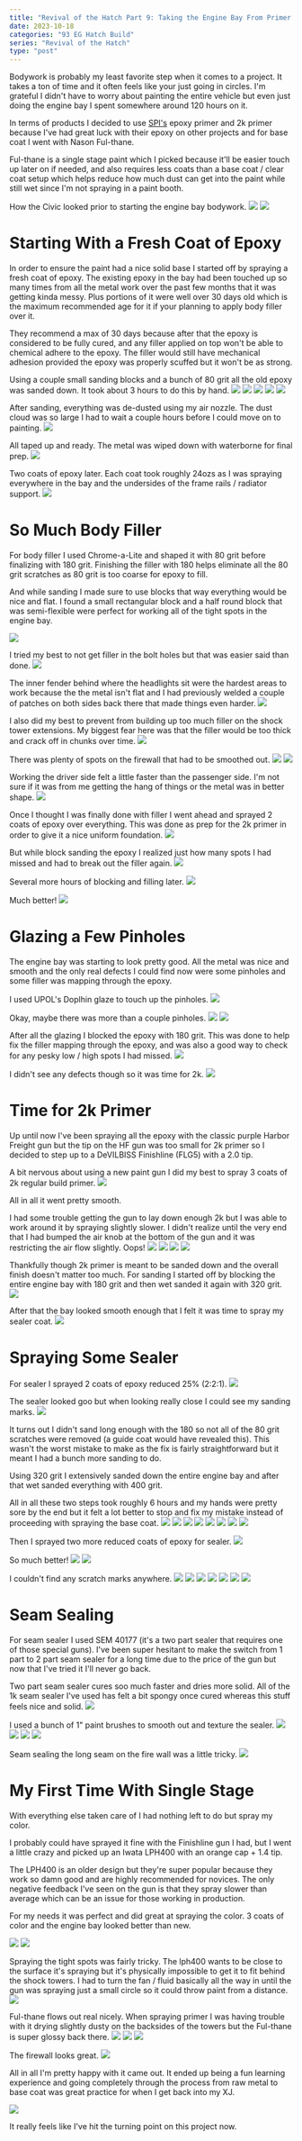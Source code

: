 ```yaml
---
title: "Revival of the Hatch Part 9: Taking the Engine Bay From Primer to Paint and All the Filler Inbetween"
date: 2023-10-18
categories: "93 EG Hatch Build"
series: "Revival of the Hatch"
type: "post"
---
```


Bodywork is probably my least favorite step when it comes to a project. It takes a ton of time and it often feels like your just going in circles. I'm grateful I didn't have to worry about painting the entire vehicle but even just doing the engine bay I spent somewhere around 120 hours on it.

In terms of products I decided to use [SPI's](https://www.southernpolyurethanes.com) epoxy primer and 2k primer because I've had great luck with their epoxy on other projects and for base coat I went with Nason Ful-thane.

Ful-thane is a single stage paint which I picked because it'll be easier touch up later on if needed, and also requires less coats than a base coat / clear coat setup which helps reduce how much dust can get into the paint while still wet since I'm not spraying in a paint booth.

How the Civic looked prior to starting the engine bay bodywork.
![](images/1.jpg)
![](images/2.jpg)

# Starting With a Fresh Coat of Epoxy

In order to ensure the paint had a nice solid base I started off by spraying a fresh coat of epoxy. The existing epoxy in the bay had been touched up so many times from all the metal work over the past few months that it was getting kinda messy. Plus portions of it were well over 30 days old which is the maximum recommended age for it if your planning to apply body filler over it.

They recommend a max of 30 days because after that the epoxy is considered to be fully cured, and any filler applied on top won't be able to chemical adhere to the epoxy. The filler would still have mechanical adhesion provided the epoxy was properly scuffed but it won't be as strong.

Using a couple small sanding blocks and a bunch of 80 grit all the old epoxy was sanded down. It took about 3 hours to do this by hand.
![](images/3.jpg)
![](images/4.jpg)
![](images/5.jpg)
![](images/6.jpg)
![](images/7.jpg)

After sanding, everything was de-dusted using my air nozzle. The dust cloud was so large I had to wait a couple hours before I could move on to painting.
![](images/8.jpg)

All taped up and ready. The metal was wiped down with waterborne for final prep.
![](images/9.jpg)

Two coats of epoxy later. Each coat took roughly 24ozs as I was spraying everywhere in the bay and the undersides of the frame rails / radiator support.
![](images/10.jpg)

# So Much Body Filler

For body filler I used Chrome-a-Lite and shaped it with 80 grit before finalizing with 180 grit. Finishing the filler with 180 helps eliminate all the 80 grit scratches as 80 grit is too coarse for epoxy to fill.

And while sanding I made sure to use blocks that way everything would be nice and flat. I found a small rectangular block and a half round block that was semi-flexible were perfect for working all of the tight spots in the engine bay.

![](images/11.jpg)

I tried my best to not get filler in the bolt holes but that was easier said than done.
![](images/12.jpg)

The inner fender behind where the headlights sit were the hardest areas to work because the the metal isn't flat and I had previously welded a couple of patches on both sides back there that made things even harder.
![](images/13.jpg)

I also did my best to prevent from building up too much filler on the shock tower extensions. My biggest fear here was that the filler would be too thick and crack off in chunks over time.
![](images/14.jpg)

There was plenty of spots on the firewall that had to be smoothed out.
![](images/15.jpg)
![](images/16.jpg)

Working the driver side felt a little faster than the passenger side. I'm not sure if it was from me getting the hang of things or the metal was in better shape.
![](images/17.jpg)

Once I thought I was finally done with filler I went ahead and sprayed 2 coats of epoxy over everything. This was done as prep for the 2k primer in order to give it a nice uniform foundation.
![](images/18.jpg)

But while block sanding the epoxy I realized just how many spots I had missed and had to break out the filler again.
![](images/19.jpg)

Several more hours of blocking and filling later.
![](images/20.jpg)

Much better!
![](images/21.jpg)

# Glazing a Few Pinholes

The engine bay was starting to look pretty good. All the metal was nice and smooth and the only real defects I could find now were some pinholes and some filler was mapping through the epoxy.

I used UPOL's Doplhin glaze to touch up the pinholes.
![](images/23.jpg)

Okay, maybe there was more than a couple pinholes.
![](images/22.jpg)
![](images/24.jpg)

After all the glazing I blocked the epoxy with 180 grit. This was done to help fix the filler mapping through the epoxy, and was also a good way to check for any pesky low / high spots I had missed.
![](images/25.jpg)

I didn't see any defects though so it was time for 2k.
![](images/26.jpg)

# Time for 2k Primer

Up until now I've been spraying all the epoxy with the classic purple Harbor Freight gun but the tip on the HF gun was too small for 2k primer so I decided to step up to a DeVILBISS Finishline (FLG5) with a 2.0 tip.

A bit nervous about using a new paint gun I did my best to spray 3 coats of 2k regular build primer.
![](images/27.jpg)

All in all it went pretty smooth.

I had some trouble getting the gun to lay down enough 2k but I was able to work around it by spraying slightly slower. I didn't realize until the very end that I had bumped the air knob at the bottom of the gun and it was restricting the air flow slightly. Oops!
![](images/28.jpg)
![](images/29.jpg)
![](images/30.jpg)
![](images/31.jpg)

Thankfully though 2k primer is meant to be sanded down and the overall finish doesn't matter too much. For sanding I started off by blocking the entire engine bay with 180 grit and then wet sanded it again with 320 grit.
![](images/32.jpg)

After that the bay looked smooth enough that I felt it was time to spray my sealer coat.
![](images/33.jpg)

# Spraying Some Sealer

For sealer I sprayed 2 coats of epoxy reduced 25% (2:2:1).
![](images/34.jpg)

The sealer looked goo but when looking really close I could see my sanding marks.
![](images/35.jpg)

It turns out I didn't sand long enough with the 180 so not all of the 80 grit scratches were removed (a guide coat would have revealed this). This wasn't the worst mistake to make as the fix is fairly straightforward but it meant I had a bunch more sanding to do.

Using 320 grit I extensively sanded down the entire engine bay and after that wet sanded everything with 400 grit.

All in all these two steps took roughly 6 hours and my hands were pretty sore by the end but it felt a lot better to stop and fix my mistake instead of proceeding with spraying the base coat.
![](images/36.jpg)
![](images/37.jpg)
![](images/38.jpg)
![](images/39.jpg)
![](images/40.jpg)
![](images/41.jpg)
![](images/42.jpg)
![](images/43.jpg)

Then I sprayed two more reduced coats of epoxy for sealer.
![](images/44.jpg)

So much better!
![](images/45.jpg)
![](images/46.jpg)

I couldn't find any scratch marks anywhere.
![](images/47.jpg)
![](images/48.jpg)
![](images/49.jpg)
![](images/50.jpg)
![](images/51.jpg)
![](images/52.jpg)
![](images/53.jpg)

# Seam Sealing

For seam sealer I used SEM 40177 (it's a two part sealer that requires one of those special guns). I've been super hesitant to make the switch from 1 part to 2 part seam sealer for a long time due to the price of the gun but now that I've tried it I'll never go back.

Two part seam sealer cures soo much faster and dries more solid. All of the 1k seam sealer I've used has felt a bit spongy once cured whereas this stuff feels nice and solid.
![](images/54.jpg)

I used a bunch of 1" paint brushes to smooth out and texture the sealer.
![](images/55.jpg)
![](images/56.jpg)
![](images/57.jpg)
![](images/58.jpg)

Seam sealing the long seam on the fire wall was a little tricky.
![](images/59.jpg)

# My First Time With Single Stage

With everything else taken care of I had nothing left to do but spray my color.

I probably could have sprayed it fine with the Finishline gun I had, but I went a little crazy and picked up an Iwata LPH400 with an orange cap + 1.4 tip.

The LPH400 is an older design but they're super popular because they work so damn good and are highly recommended for novices. The only negative feedback I've seen on the gun is that they spray slower than average which can be an issue for those working in production.

For my needs it was perfect and did great at spraying the color. 3 coats of color and the engine bay looked better than new.

![](images/60.jpg)
![](images/61.jpg)

Spraying the tight spots was fairly tricky. The lph400 wants to be close to the surface it's spraying but it's physically impossible to get it to fit behind the shock towers. I had to turn the fan / fluid basically all the way in until the gun was spraying just a small circle so it could throw paint from a distance.
![](images/62.jpg)

Ful-thane flows out real nicely. When spraying primer I was having trouble with it drying slightly dusty on the backsides of the towers but the Ful-thane is super glossy back there.
![](images/63.jpg)
![](images/64.jpg)
![](images/65.jpg)

The firewall looks great.
![](images/66.jpg)

All in all I'm pretty happy with it came out. It ended up being a fun learning experience and going completely through the process from raw metal to base coat was great practice for when I get back into my XJ.

![](images/67.jpg)

It really feels like I've hit the turning point on this project now.
